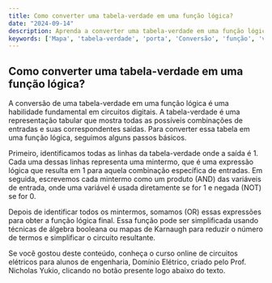 ```yaml
---
title: Como converter uma tabela-verdade em uma função lógica?
date: "2024-09-14"
description: Aprenda a converter uma tabela-verdade em uma função lógica de forma simples e prática.
keywords: ['Mapa', 'tabela-verdade', 'porta', 'Conversão', 'função', 'vice-versa', 'Resolvido']
---
```


## Como converter uma tabela-verdade em uma função lógica?

A conversão de uma tabela-verdade em uma função lógica é uma habilidade fundamental em circuitos digitais. A tabela-verdade é uma representação tabular que mostra todas as possíveis combinações de entradas e suas correspondentes saídas. Para converter essa tabela em uma função lógica, seguimos alguns passos básicos.

Primeiro, identificamos todas as linhas da tabela-verdade onde a saída é 1. Cada uma dessas linhas representa uma mintermo, que é uma expressão lógica que resulta em 1 para aquela combinação específica de entradas. Em seguida, escrevemos cada mintermo como um produto (AND) das variáveis de entrada, onde uma variável é usada diretamente se for 1 e negada (NOT) se for 0.

Depois de identificar todos os mintermos, somamos (OR) essas expressões para obter a função lógica final. Essa função pode ser simplificada usando técnicas de álgebra booleana ou mapas de Karnaugh para reduzir o número de termos e simplificar o circuito resultante.

Se você gostou deste conteúdo, conheça o curso online de circuitos elétricos para alunos de engenharia, Domínio Elétrico, criado pelo Prof. Nicholas Yukio, clicando no botão presente logo abaixo do texto.